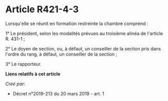 # Article R421-4-3

Lorsqu'elle se réunit en formation restreinte la chambre comprend :

1° Le président, selon les modalités prévues au troisième alinéa de l'article R. 431-1 ;

2° Le doyen de section, ou, à défaut, un conseiller de la section pris dans l'ordre du rang, à défaut, un conseiller de la
section ;

3° Le rapporteur.

**Liens relatifs à cet article**

_Créé par_:

  - Décret n°2019-213 du 20 mars 2019 - art. 1
